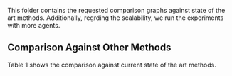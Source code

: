 This folder contains the requested comparison graphs against state of the art methods. 
Additionally, regrding the scalability, we run the experiments with more agents.

## Comparison Against Other Methods
Table 1 shows the comparison against current state of the art methods.

